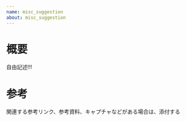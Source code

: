 ```yaml
---
name: misc_suggestion
about: misc_suggestion
---
```


# 概要

自由記述!!!

# 参考

関連する参考リンク、参考資料、キャプチャなどがある場合は、添付する

